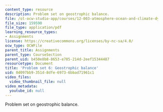 ```yaml
---
content_type: resource
description: Problem set on geostrophic balance.
file: /ol-ocw-studio-app/courses/12-003-atmosphere-ocean-and-climate-dynamics-fall-2008/0d097bb9351d8dfe69736bbad71961c1_homework6.pdf
file_size: 159590
file_type: application/pdf
learning_resource_types:
- Assignments
license: https://creativecommons.org/licenses/by-nc-sa/4.0/
ocw_type: OCWFile
parent_title: Assignments
parent_type: CourseSection
parent_uid: b450e8b8-8653-e785-214d-2eef15344487
resourcetype: Document
title: 'Problem set 6: Geostrophic balance'
uid: 0d097bb9-351d-8dfe-6973-6bbad71961c1
video_files:
  video_thumbnail_file: null
video_metadata:
  youtube_id: null
---
```

Problem set on geostrophic balance.